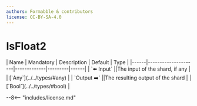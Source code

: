 ```yaml
---
authors: Formabble & contributors
license: CC-BY-SA-4.0
---
```



# IsFloat2

<div class="sh-parameters" markdown="1">
| Name | Mandatory | Description | Default | Type |
|------|---------------------|-------------|---------|------|
| `⬅️ Input` ||The input of the shard, if any | | [`Any`](../../types/#any) |
| `Output ➡️` ||The resulting output of the shard | | [`Bool`](../../types/#bool) |

</div>



--8<-- "includes/license.md"

